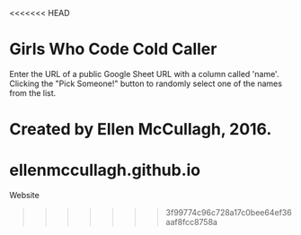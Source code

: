 <<<<<<< HEAD
# Girls Who Code Cold Caller

Enter the URL of a public Google Sheet URL with a column called 'name'. Clicking the "Pick Someone!" button to randomly select one of the names from the list.

Created by Ellen McCullagh, 2016.
=======
# ellenmccullagh.github.io
Website
>>>>>>> 3f99774c96c728a17c0bee64ef36aaf8fcc8758a
